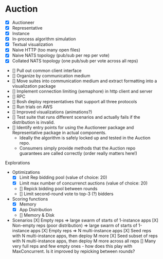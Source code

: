 # Auction

- [X] Auctioneer
- [X] Representative
- [X] Instance
- [X] In-process algorithm simulation
- [X] Textual visualization
- [X] Naive HTTP (too many open files)
- [X] Naive NATS topology (pub/sub per rep per vote)
- [X] Collated NATS topology (one pub/sub per vote across all reps)
- [] Pull out common client interface
- [] Organize by communication medium
- [] Move suites into communication medium and extract formatting into a visualization package
- [] Implement connection limiting (semaphore) in http client and server
- [] RPC
- [] Bosh deploy representatives that support all three protocols
- [] Run trials on AWS
- [] Improved visualizations (animations?)
- [] Test suite that runs different scenarios and actually fails if the distribution is invalid.
- [] Identify entry points for using the Auctioneer package and Representative package in actual components.
    - Ideally the algorithm is safely locked up and tested in the Auction repo.
    - Consumers simply provide methods that the Auction repo guarantees are called correctly (order really matters here!)

Explorations

- Optimizations
    - [X] Limit Rep bidding pool (value of choice: 20)
    - [X] Limit max number of concurrenct auctions (value of choice: 20)
    - [] Repick bidding pool between rounds
    - [] Limit second-round vote to top-3 (?) bidders
- Scoring functions
    - [X] Memory
    - [X] App Distribution
    - [] Memory & Disk
- Scenarios
    [X] Empty reps => large swarm of starts of 1-instance apps
    [X] Non-empty reps (poor distribution) => large swarm of starts of 1-instance apps
    [X] Empty reps => N multi-instance apps
    [X] Seed reps with N multi-instance apps, then deploy M more
    [X] Seed subset of reps with N multi-instance apps, then deploy M more across all reps
    [] Many very full reps and few empty ones - how does this play with MaxConcurrent.  Is it improved by repicking between rounds?